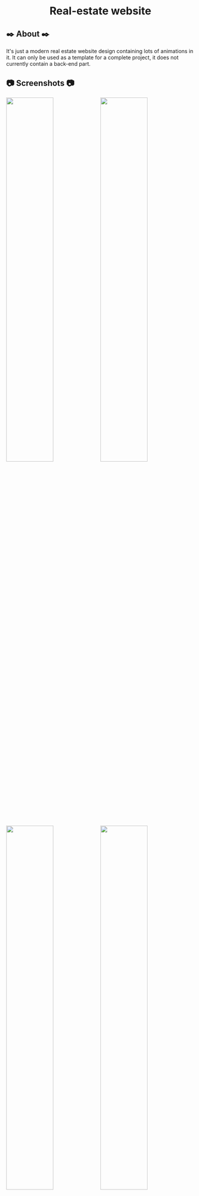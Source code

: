 <h1 align="center"> Real-estate website </h1>

## :black_nib: About :black_nib: ##
It's just a modern real estate website design containing lots of animations in it. It can only be used as a template for a complete project, it does not currently contain a back-end part.

## :camera: Screenshots :camera: ##
<div align="left">
<img width="50%" src="https://user-images.githubusercontent.com/78959562/195153286-04f4315e-b957-488b-9eb9-d98c1658a771.png"/><img width="50%" src="https://user-images.githubusercontent.com/78959562/195175582-21b4cbb1-6aec-456a-96f2-c9cbfda07683.png"/>
</div>

<div>
<img width="50%" src="https://user-images.githubusercontent.com/78959562/195155796-e72e3380-c35e-4f0a-a152-429d981ac811.png"/><img width="50%" src="https://user-images.githubusercontent.com/78959562/195172372-100a7fbf-edbd-4f41-b76e-4fb33b68754e.png"/>
</div>

![e5](https://user-images.githubusercontent.com/78959562/195172973-f86759d3-957a-4453-90c1-b62722268677.png)

## :books: Technologies and languages used :books: ##
* Visual Studio
* Javascript
* HTML & CSS

## :pushpin: Libraries used :pushpin:
* Swiper
* ScrollReveal
